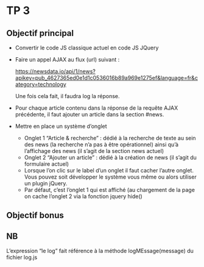 # TP 3

## Objectif principal

* Convertir le code JS classique actuel en code JS JQuery
* Faire un appel AJAX au flux (url) suivant :

  https://newsdata.io/api/1/news?apikey=pub_4627365ed0e1d1c0536016b89a969e1275ef&language=fr&category=technology

  Une fois cela fait, il faudra log la réponse.

* Pour chaque article contenu dans la réponse de la requête AJAX précédente, il faut ajouter un article dans la section
  #news.
* Mettre en place un système d’onglet
    * Onglet 1 “Article & recherche” : dédié à la recherche de texte au sein des news (la recherche n’a pas à être
      opérationnel) ainsi qu’à l’affichage des news (il s’agit de la section news actuel)
    * Onglet 2 “Ajouter un article” : dédié à la création de news (il s’agit du formulaire actuel)
    * Lorsque l’on clic sur le label d’un onglet il faut cacher l’autre onglet. Vous pouvez soit développer le système
      vous même ou alors utiliser un plugin jQuery.
    * Par défaut, c’est l’onglet 1 qui est affiché (au chargement de la page on cache l’onglet 2 via la fonction jquery
      hide()

## Objectif bonus

## NB

L’expression “le log” fait référence à la méthode logMEssage(message) du fichier log.js
